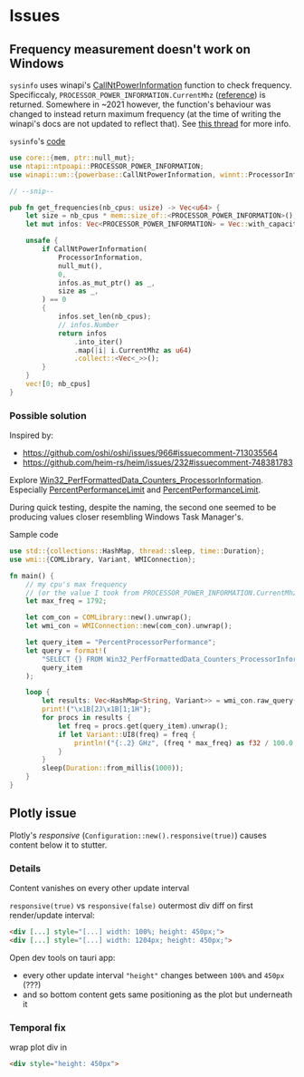 # Issues

## Frequency measurement doesn't work on Windows

`sysinfo` uses winapi's [CallNtPowerInformation](https://learn.microsoft.com/en-us/windows/win32/api/powerbase/nf-powerbase-callntpowerinformation) function to check frequency. Specificcaly, `PROCESSOR_POWER_INFORMATION.CurrentMhz` ([reference](https://learn.microsoft.com/en-us/windows/win32/power/processor-power-information-str)) is returned. Somewhere in ~2021 however, the function's behaviour was changed to instead return maximum frequency (at the time of writing the winapi's docs are not updated to reflect that). See [this thread](https://github.com/microsoft/Windows-Dev-Performance/issues/100) for more info.

`sysinfo`'s [code](https://github.com/GuillaumeGomez/sysinfo/blob/a1a87de366df2cdc9f5448b926ac22292ed4a826/src/windows/cpu.rs#L473-L496)

```rs
use core::{mem, ptr::null_mut};
use ntapi::ntpoapi::PROCESSOR_POWER_INFORMATION;
use winapi::um::{powerbase::CallNtPowerInformation, winnt::ProcessorInformation};

// --snip--

pub fn get_frequencies(nb_cpus: usize) -> Vec<u64> {
    let size = nb_cpus * mem::size_of::<PROCESSOR_POWER_INFORMATION>();
    let mut infos: Vec<PROCESSOR_POWER_INFORMATION> = Vec::with_capacity(nb_cpus);

    unsafe {
        if CallNtPowerInformation(
            ProcessorInformation,
            null_mut(),
            0,
            infos.as_mut_ptr() as _,
            size as _,
        ) == 0
        {
            infos.set_len(nb_cpus);
            // infos.Number
            return infos
                .into_iter()
                .map(|i| i.CurrentMhz as u64)
                .collect::<Vec<_>>();
        }
    }
    vec![0; nb_cpus]
}

```

### Possible solution

Inspired by:

* <https://github.com/oshi/oshi/issues/966#issuecomment-713035564>
* <https://github.com/heim-rs/heim/issues/232#issuecomment-748381783>

Explore [Win32_PerfFormattedData_Counters_ProcessorInformation](https://wutils.com/wmi/root/cimv2/win32_perfformatteddata_counters_processorinformation/#percentofmaximumfrequency_properties). Especially [PercentPerformanceLimit](https://wutils.com/wmi/root/cimv2/win32_perfformatteddata_counters_processorinformation/#percentofmaximumfrequency_properties) and [PercentPerformanceLimit](https://wutils.com/wmi/root/cimv2/win32_perfformatteddata_counters_processorinformation/#percentperformancelimit_properties).

During quick testing, despite the naming, the second one seemed to be producing values closer resembling Windows Task Manager's.

Sample code

```rs
use std::{collections::HashMap, thread::sleep, time::Duration};
use wmi::{COMLibrary, Variant, WMIConnection};

fn main() {
    // my cpu's max frequency
    // (or the value I took from PROCESSOR_POWER_INFORMATION.CurrentMhz to be precise :/)
    let max_freq = 1792;

    let com_con = COMLibrary::new().unwrap();
    let wmi_con = WMIConnection::new(com_con).unwrap();

    let query_item = "PercentProcessorPerformance";
    let query = format!(
        "SELECT {} FROM Win32_PerfFormattedData_Counters_ProcessorInformation WHERE NAME='_TOTAL'",
        query_item
    );

    loop {
        let results: Vec<HashMap<String, Variant>> = wmi_con.raw_query(&query).unwrap();
        print!("\x1B[2J\x1B[1;1H");
        for procs in results {
            let freq = procs.get(query_item).unwrap();
            if let Variant::UI8(freq) = freq {
                println!("{:.2} GHz", (freq * max_freq) as f32 / 100.0 / 1000.0);
            }
        }
        sleep(Duration::from_millis(1000));
    }
}
```

## Plotly issue

Plotly's _responsive_ (`Configuration::new().responsive(true)`) causes content below it to stutter.

### Details

Content vanishes on every other update interval

`responsive(true)` vs `responsive(false)` outermost div diff on first render/update interval:

```html
<div [...] style="[...] width: 100%; height: 450px;">
<div [...] style="[...] width: 1204px; height: 450px;">
```

Open dev tools on tauri app:

* every other update interval `"height"` changes between `100%` and `450px` (???)
* and so bottom content gets same positioning as the plot but underneath it

### Temporal fix

wrap plot div in

```html
<div style="height: 450px">
```

